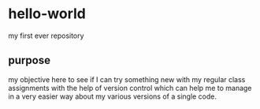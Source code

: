 # hello-world
my first ever repository

## purpose
my objective here to see if I can try something new with my regular class assignments with the help of version control which can help me to manage in a very easier way about my various versions of a single code.
